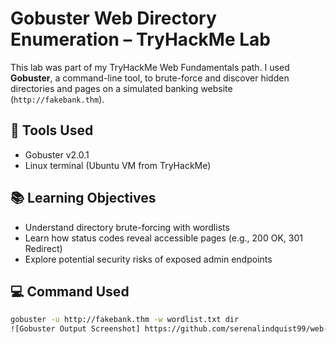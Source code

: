 # Gobuster Web Directory Enumeration – TryHackMe Lab

This lab was part of my TryHackMe Web Fundamentals path. I used **Gobuster**, a command-line tool, to brute-force and discover hidden directories and pages on a simulated banking website (`http://fakebank.thm`).

## 🔧 Tools Used
- Gobuster v2.0.1
- Linux terminal (Ubuntu VM from TryHackMe)

## 📚 Learning Objectives
- Understand directory brute-forcing with wordlists
- Learn how status codes reveal accessible pages (e.g., 200 OK, 301 Redirect)
- Explore potential security risks of exposed admin endpoints

## 💻 Command Used
```bash
gobuster -u http://fakebank.thm -w wordlist.txt dir
![Gobuster Output Screenshot] https://github.com/serenalindquist99/web-dir-enumeration-gobuster/commit/e35c11c4d572527b0d5fc10cf96a29f869bc90d0
